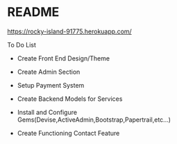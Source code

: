 # README

https://rocky-island-91775.herokuapp.com/

To Do List

* Create Front End Design/Theme

* Create Admin Section

* Setup Payment System

* Create Backend Models for Services

* Install and Configure Gems(Devise,ActiveAdmin,Bootstrap,Papertrail,etc...)

* Create Functioning Contact Feature
